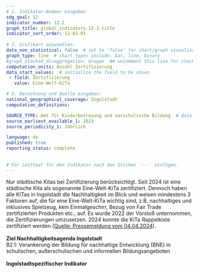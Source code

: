 ```yaml
---
# 1. Indikator-Nummer eingeben 
sdg_goal: 12 
indicator_number: 12.2
graph_title: global_indicators.12-2-title
indicator_sort_order: 12-02-01
 
# 2. Grafikart auswaehlen: 
data_non_statistical: false  # set to 'false' for chart/graph visualization 
graph_type: line  # chart types include: bar, line, binary 
#graph_stacked_disaggregation: Gruppe  ## uncomment this line for stacked bars. eplace 'Geschlecht' with the field of aggregation. 
computation_units: Anzahl Zertifizierung
data_start_values:  # initialize the field to be shown  
 - field: Zertifizierung 
   value: Eine-Welt-KiTa 

# 3. Berechnung und Quelle eingeben: 
national_geographical_coverage: Ingolstadt 
computation_definitions: 

SOURCE_TYPE: Amt für Kinderbetreuung und vorschulische Bildung  # data source  
source_earliest_available_1: 2023
source_periodicity_1: Jährlich

language: de   
published: true 
reporting_status: complete
 
 
# Für Leittext für den Indikator nach den Stichen '---' einfügen. 
---
```

Nur städtische Kitas bei Zertifizierung berücksichtigt. Seit 2024 ist eine städtische Kita als sogenannte Eine-Welt-KiTa zertifiziert. Dennoch haben alle KiTas in Ingolstadt die Nachhaltigkeit im Blick und weisen mindestens 3 Faktoren auf, die für eine Eine-Welt-KiTa wichtig sind, z.B. nachhaltiges und inklusives Spielzeug, kein Einmalgeschirr, Bezug von Fair Trade zertifizierten Produkten etc., auf. Es wurde 2022 der Vorstoß unternommen, die Zertifizierungen umzusetzen. 2024 konnte die KiTa Rappelkiste zertifiziert werden (<a href="https://www.ingolstadt.de/Leben/Kinder-Jugend-Familie/Kinderbetreuung/Kitas-der-Stadt-Ingolstadt/Erste-faire-Kita-in-Ingolstadt.php?object=tx,2789.5&ModID=7&FID=3052.19884.1&NavID=2789.483&La=1">Quelle: Pressemeldung vom 04.04.2024</a>). <br>
<br>
<b>Ziel Nachhaltigkeitsagenda Ingolstadt</b><br>
B2.1: Verankerung der Bildung für nachhaltige Entwicklung (BNE) in schulischen, außerschulischen und informellen Bildungsangeboten<br>
<br>
<b>Ingolstadtspezifischer Indikator</b>
